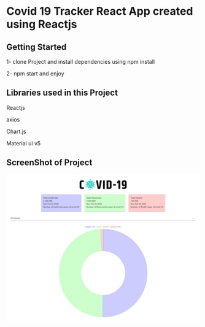 # Covid 19 Tracker React App created using Reactjs

## Getting Started

1- clone Project and install dependencies using npm install

2- npm start and enjoy

## Libraries used in this Project

Reactjs

axios

Chart.js

Material ui v5

## ScreenShot of Project

![covid-19-tracker.jpeg](src/images/covid-19-tracker.jpeg)
